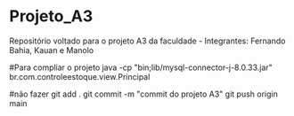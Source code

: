 # Projeto_A3
Repositório voltado para o projeto A3 da faculdade - Integrantes: Fernando Bahia, Kauan e Manolo 

#Para compliar o projeto 
java -cp "bin;lib/mysql-connector-j-8.0.33.jar" br.com.controleestoque.view.Principal

#não fazer
git add .
git commit -m "commit do projeto A3"
git push origin main
